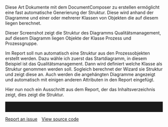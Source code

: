 
Diese Art Dokumente mit dem DocumentComposer zu erstellen ermöglicht
eine fast automatische Generierung der Struktur. Diese wird anhand der
Diagramme und einer oder mehrerer Klassen von Objekten die auf diesem
liegen berechnet.

Dieser Screenshot zeigt die Struktur des Diagramms Qualitätsmanagement,
auf diesem Diagramm liegen Objekte der Klasse Prozess und Prozessgruppe.

Im Report soll nun automatisch eine Struktur aus den Prozessobjekten
erstellt werden. Dazu wähle ich zuerst das Startdiagramm, in diesem
Beispiel ist das Qualitätsmanagement. Dann wird definiert welche Klasse
als Struktur genommen werden soll. Sogleich berechnet der Wizard sie
Struktur und zeigt diese an. Auch werden die angehängten Diagramme
angezeigt und automatisch mit einigen anderen Attributen in den Report
eingefügt.

Hier nun noch ein Ausschnitt aus dem Report, der das Inhaltsverzeichnis
zeigt, dies zeigt die Struktur.


<hr style="padding-top:2rem" />
<a href="https://github.com/process4/docs/issues" target="_blank" class="bgw btn btn-primary btn-lg shadow-sm">Report an issue</a>
<a href="https://github.com/process4/docs" target="_blank" class="bgw btn btn-primary btn-lg shadow-sm" style="margin-left:10px;">View source code</a>